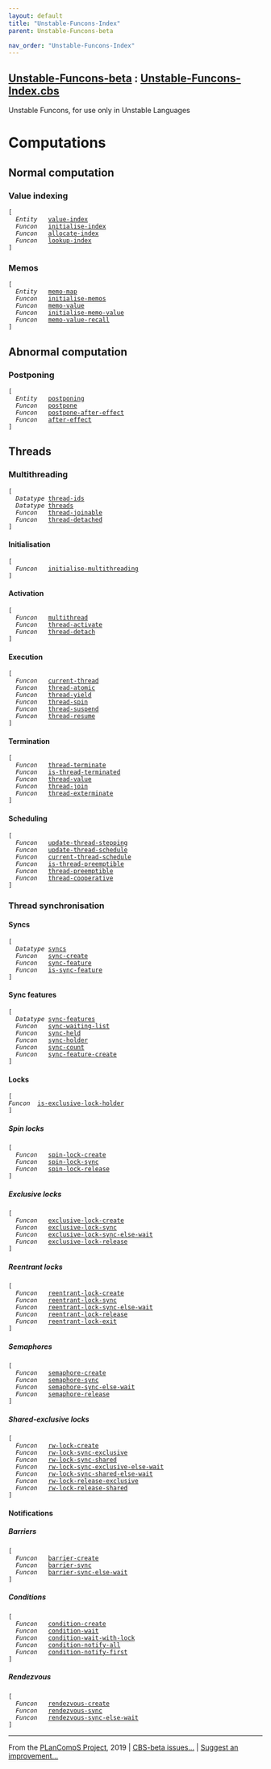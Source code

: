 ```yaml
---
layout: default
title: "Unstable-Funcons-Index"
parent: Unstable-Funcons-beta

nav_order: "Unstable-Funcons-Index"
---
```


[Unstable-Funcons-beta] : [Unstable-Funcons-Index.cbs]
-----------------------------


Unstable Funcons, for use only in Unstable Languages


# Computations

## Normal computation

### Value indexing
<div class="highlighter-rouge"><pre class="highlight"><code>[
  <i class="keyword">Entity</i>   <span class="name"><a href="../Unstable-Computations/Normal/Indexing/index.html#Name_value-index">value-index</a></span>
  <i class="keyword">Funcon</i>   <span class="name"><a href="../Unstable-Computations/Normal/Indexing/index.html#Name_initialise-index">initialise-index</a></span>
  <i class="keyword">Funcon</i>   <span class="name"><a href="../Unstable-Computations/Normal/Indexing/index.html#Name_allocate-index">allocate-index</a></span>
  <i class="keyword">Funcon</i>   <span class="name"><a href="../Unstable-Computations/Normal/Indexing/index.html#Name_lookup-index">lookup-index</a></span>
]</code></pre></div>


### Memos
<div class="highlighter-rouge"><pre class="highlight"><code>[
  <i class="keyword">Entity</i>   <span class="name"><a href="../Unstable-Computations/Normal/Memos/index.html#Name_memo-map">memo-map</a></span>
  <i class="keyword">Funcon</i>   <span class="name"><a href="../Unstable-Computations/Normal/Memos/index.html#Name_initialise-memos">initialise-memos</a></span>
  <i class="keyword">Funcon</i>   <span class="name"><a href="../Unstable-Computations/Normal/Memos/index.html#Name_memo-value">memo-value</a></span>
  <i class="keyword">Funcon</i>   <span class="name"><a href="../Unstable-Computations/Normal/Memos/index.html#Name_initialise-memo-value">initialise-memo-value</a></span>
  <i class="keyword">Funcon</i>   <span class="name"><a href="../Unstable-Computations/Normal/Memos/index.html#Name_memo-value-recall">memo-value-recall</a></span>
]</code></pre></div>



## Abnormal computation

### Postponing
<div class="highlighter-rouge"><pre class="highlight"><code>[
  <i class="keyword">Entity</i>   <span class="name"><a href="../Unstable-Computations/Abnormal/Postponing/index.html#Name_postponing">postponing</a></span>
  <i class="keyword">Funcon</i>   <span class="name"><a href="../Unstable-Computations/Abnormal/Postponing/index.html#Name_postpone">postpone</a></span>
  <i class="keyword">Funcon</i>   <span class="name"><a href="../Unstable-Computations/Abnormal/Postponing/index.html#Name_postpone-after-effect">postpone-after-effect</a></span>
  <i class="keyword">Funcon</i>   <span class="name"><a href="../Unstable-Computations/Abnormal/Postponing/index.html#Name_after-effect">after-effect</a></span>
]</code></pre></div>


## Threads

### Multithreading
<div class="highlighter-rouge"><pre class="highlight"><code>[
  <i class="keyword">Datatype</i> <span class="name"><a href="../Unstable-Computations/Threads/Multithreading/index.html#Name_thread-ids">thread-ids</a></span>
  <i class="keyword">Datatype</i> <span class="name"><a href="../Unstable-Computations/Threads/Multithreading/index.html#Name_threads">threads</a></span>
  <i class="keyword">Funcon</i>   <span class="name"><a href="../Unstable-Computations/Threads/Multithreading/index.html#Name_thread-joinable">thread-joinable</a></span>
  <i class="keyword">Funcon</i>   <span class="name"><a href="../Unstable-Computations/Threads/Multithreading/index.html#Name_thread-detached">thread-detached</a></span>
]</code></pre></div>


#### Initialisation
<div class="highlighter-rouge"><pre class="highlight"><code>[
  <i class="keyword">Funcon</i>   <span class="name"><a href="../Unstable-Computations/Threads/Multithreading/index.html#Name_initialise-multithreading">initialise-multithreading</a></span>
]</code></pre></div>


#### Activation
<div class="highlighter-rouge"><pre class="highlight"><code>[
  <i class="keyword">Funcon</i>   <span class="name"><a href="../Unstable-Computations/Threads/Multithreading/index.html#Name_multithread">multithread</a></span>
  <i class="keyword">Funcon</i>   <span class="name"><a href="../Unstable-Computations/Threads/Multithreading/index.html#Name_thread-activate">thread-activate</a></span>
  <i class="keyword">Funcon</i>   <span class="name"><a href="../Unstable-Computations/Threads/Multithreading/index.html#Name_thread-detach">thread-detach</a></span>
]</code></pre></div>


#### Execution
<div class="highlighter-rouge"><pre class="highlight"><code>[
  <i class="keyword">Funcon</i>   <span class="name"><a href="../Unstable-Computations/Threads/Multithreading/index.html#Name_current-thread">current-thread</a></span> 
  <i class="keyword">Funcon</i>   <span class="name"><a href="../Unstable-Computations/Threads/Multithreading/index.html#Name_thread-atomic">thread-atomic</a></span>
  <i class="keyword">Funcon</i>   <span class="name"><a href="../Unstable-Computations/Threads/Multithreading/index.html#Name_thread-yield">thread-yield</a></span>
  <i class="keyword">Funcon</i>   <span class="name"><a href="../Unstable-Computations/Threads/Multithreading/index.html#Name_thread-spin">thread-spin</a></span>
  <i class="keyword">Funcon</i>   <span class="name"><a href="../Unstable-Computations/Threads/Multithreading/index.html#Name_thread-suspend">thread-suspend</a></span>
  <i class="keyword">Funcon</i>   <span class="name"><a href="../Unstable-Computations/Threads/Multithreading/index.html#Name_thread-resume">thread-resume</a></span>
]</code></pre></div>


#### Termination
<div class="highlighter-rouge"><pre class="highlight"><code>[
  <i class="keyword">Funcon</i>   <span class="name"><a href="../Unstable-Computations/Threads/Multithreading/index.html#Name_thread-terminate">thread-terminate</a></span>
  <i class="keyword">Funcon</i>   <span class="name"><a href="../Unstable-Computations/Threads/Multithreading/index.html#Name_is-thread-terminated">is-thread-terminated</a></span>
  <i class="keyword">Funcon</i>   <span class="name"><a href="../Unstable-Computations/Threads/Multithreading/index.html#Name_thread-value">thread-value</a></span>
  <i class="keyword">Funcon</i>   <span class="name"><a href="../Unstable-Computations/Threads/Multithreading/index.html#Name_thread-join">thread-join</a></span>
  <i class="keyword">Funcon</i>   <span class="name"><a href="../Unstable-Computations/Threads/Multithreading/index.html#Name_thread-exterminate">thread-exterminate</a></span>
]</code></pre></div>


#### Scheduling
<div class="highlighter-rouge"><pre class="highlight"><code>[
  <i class="keyword">Funcon</i>   <span class="name"><a href="../Unstable-Computations/Threads/Multithreading/index.html#Name_update-thread-stepping">update-thread-stepping</a></span>
  <i class="keyword">Funcon</i>   <span class="name"><a href="../Unstable-Computations/Threads/Multithreading/index.html#Name_update-thread-schedule">update-thread-schedule</a></span>
  <i class="keyword">Funcon</i>   <span class="name"><a href="../Unstable-Computations/Threads/Multithreading/index.html#Name_current-thread-schedule">current-thread-schedule</a></span>
  <i class="keyword">Funcon</i>   <span class="name"><a href="../Unstable-Computations/Threads/Multithreading/index.html#Name_is-thread-preemptible">is-thread-preemptible</a></span>
  <i class="keyword">Funcon</i>   <span class="name"><a href="../Unstable-Computations/Threads/Multithreading/index.html#Name_thread-preemptible">thread-preemptible</a></span>
  <i class="keyword">Funcon</i>   <span class="name"><a href="../Unstable-Computations/Threads/Multithreading/index.html#Name_thread-cooperative">thread-cooperative</a></span>
]</code></pre></div>


### Thread synchronisation

#### Syncs
<div class="highlighter-rouge"><pre class="highlight"><code>[
  <i class="keyword">Datatype</i> <span class="name"><a href="../Unstable-Computations/Threads/Synchronising/index.html#Name_syncs">syncs</a></span>
  <i class="keyword">Funcon</i>   <span class="name"><a href="../Unstable-Computations/Threads/Synchronising/index.html#Name_sync-create">sync-create</a></span>
  <i class="keyword">Funcon</i>   <span class="name"><a href="../Unstable-Computations/Threads/Synchronising/index.html#Name_sync-feature">sync-feature</a></span>
  <i class="keyword">Funcon</i>   <span class="name"><a href="../Unstable-Computations/Threads/Synchronising/index.html#Name_is-sync-feature">is-sync-feature</a></span>
]</code></pre></div>


#### Sync features
<div class="highlighter-rouge"><pre class="highlight"><code>[
  <i class="keyword">Datatype</i> <span class="name"><a href="../Unstable-Computations/Threads/Synchronising/index.html#Name_sync-features">sync-features</a></span>
  <i class="keyword">Funcon</i>   <span class="name"><a href="../Unstable-Computations/Threads/Synchronising/index.html#Name_sync-waiting-list">sync-waiting-list</a></span>
  <i class="keyword">Funcon</i>   <span class="name"><a href="../Unstable-Computations/Threads/Synchronising/index.html#Name_sync-held">sync-held</a></span>
  <i class="keyword">Funcon</i>   <span class="name"><a href="../Unstable-Computations/Threads/Synchronising/index.html#Name_sync-holder">sync-holder</a></span>
  <i class="keyword">Funcon</i>   <span class="name"><a href="../Unstable-Computations/Threads/Synchronising/index.html#Name_sync-count">sync-count</a></span>
  <i class="keyword">Funcon</i>   <span class="name"><a href="../Unstable-Computations/Threads/Synchronising/index.html#Name_sync-feature-create">sync-feature-create</a></span>
]</code></pre></div>

  
#### Locks
<div class="highlighter-rouge"><pre class="highlight"><code>[
<i class="keyword">Funcon</i>  <span class="name"><a href="../Unstable-Computations/Threads/Synchronising/Locks/index.html#Name_is-exclusive-lock-holder">is-exclusive-lock-holder</a></span>
]</code></pre></div>


##### Spin locks
<div class="highlighter-rouge"><pre class="highlight"><code>[
  <i class="keyword">Funcon</i>   <span class="name"><a href="../Unstable-Computations/Threads/Synchronising/Locks/index.html#Name_spin-lock-create">spin-lock-create</a></span>
  <i class="keyword">Funcon</i>   <span class="name"><a href="../Unstable-Computations/Threads/Synchronising/Locks/index.html#Name_spin-lock-sync">spin-lock-sync</a></span>
  <i class="keyword">Funcon</i>   <span class="name"><a href="../Unstable-Computations/Threads/Synchronising/Locks/index.html#Name_spin-lock-release">spin-lock-release</a></span>
]</code></pre></div>


##### Exclusive locks
<div class="highlighter-rouge"><pre class="highlight"><code>[
  <i class="keyword">Funcon</i>   <span class="name"><a href="../Unstable-Computations/Threads/Synchronising/Locks/index.html#Name_exclusive-lock-create">exclusive-lock-create</a></span>
  <i class="keyword">Funcon</i>   <span class="name"><a href="../Unstable-Computations/Threads/Synchronising/Locks/index.html#Name_exclusive-lock-sync">exclusive-lock-sync</a></span>
  <i class="keyword">Funcon</i>   <span class="name"><a href="../Unstable-Computations/Threads/Synchronising/Locks/index.html#Name_exclusive-lock-sync-else-wait">exclusive-lock-sync-else-wait</a></span>
  <i class="keyword">Funcon</i>   <span class="name"><a href="../Unstable-Computations/Threads/Synchronising/Locks/index.html#Name_exclusive-lock-release">exclusive-lock-release</a></span>
]</code></pre></div>


##### Reentrant locks
<div class="highlighter-rouge"><pre class="highlight"><code>[
  <i class="keyword">Funcon</i>   <span class="name"><a href="../Unstable-Computations/Threads/Synchronising/Locks/index.html#Name_reentrant-lock-create">reentrant-lock-create</a></span>
  <i class="keyword">Funcon</i>   <span class="name"><a href="../Unstable-Computations/Threads/Synchronising/Locks/index.html#Name_reentrant-lock-sync">reentrant-lock-sync</a></span>
  <i class="keyword">Funcon</i>   <span class="name"><a href="../Unstable-Computations/Threads/Synchronising/Locks/index.html#Name_reentrant-lock-sync-else-wait">reentrant-lock-sync-else-wait</a></span>
  <i class="keyword">Funcon</i>   <span class="name"><a href="../Unstable-Computations/Threads/Synchronising/Locks/index.html#Name_reentrant-lock-release">reentrant-lock-release</a></span>
  <i class="keyword">Funcon</i>   <span class="name"><a href="../Unstable-Computations/Threads/Synchronising/Locks/index.html#Name_reentrant-lock-exit">reentrant-lock-exit</a></span>
]</code></pre></div>


##### Semaphores
<div class="highlighter-rouge"><pre class="highlight"><code>[
  <i class="keyword">Funcon</i>   <span class="name"><a href="../Unstable-Computations/Threads/Synchronising/Locks/index.html#Name_semaphore-create">semaphore-create</a></span>
  <i class="keyword">Funcon</i>   <span class="name"><a href="../Unstable-Computations/Threads/Synchronising/Locks/index.html#Name_semaphore-sync">semaphore-sync</a></span>
  <i class="keyword">Funcon</i>   <span class="name"><a href="../Unstable-Computations/Threads/Synchronising/Locks/index.html#Name_semaphore-sync-else-wait">semaphore-sync-else-wait</a></span>
  <i class="keyword">Funcon</i>   <span class="name"><a href="../Unstable-Computations/Threads/Synchronising/Locks/index.html#Name_semaphore-release">semaphore-release</a></span>
]</code></pre></div>


##### Shared-exclusive locks
<div class="highlighter-rouge"><pre class="highlight"><code>[
  <i class="keyword">Funcon</i>   <span class="name"><a href="../Unstable-Computations/Threads/Synchronising/Locks/index.html#Name_rw-lock-create">rw-lock-create</a></span>
  <i class="keyword">Funcon</i>   <span class="name"><a href="../Unstable-Computations/Threads/Synchronising/Locks/index.html#Name_rw-lock-sync-exclusive">rw-lock-sync-exclusive</a></span>
  <i class="keyword">Funcon</i>   <span class="name"><a href="../Unstable-Computations/Threads/Synchronising/Locks/index.html#Name_rw-lock-sync-shared">rw-lock-sync-shared</a></span>
  <i class="keyword">Funcon</i>   <span class="name"><a href="../Unstable-Computations/Threads/Synchronising/Locks/index.html#Name_rw-lock-sync-exclusive-else-wait">rw-lock-sync-exclusive-else-wait</a></span>
  <i class="keyword">Funcon</i>   <span class="name"><a href="../Unstable-Computations/Threads/Synchronising/Locks/index.html#Name_rw-lock-sync-shared-else-wait">rw-lock-sync-shared-else-wait</a></span>
  <i class="keyword">Funcon</i>   <span class="name"><a href="../Unstable-Computations/Threads/Synchronising/Locks/index.html#Name_rw-lock-release-exclusive">rw-lock-release-exclusive</a></span>
  <i class="keyword">Funcon</i>   <span class="name"><a href="../Unstable-Computations/Threads/Synchronising/Locks/index.html#Name_rw-lock-release-shared">rw-lock-release-shared</a></span>
]</code></pre></div>


#### Notifications

##### Barriers
<div class="highlighter-rouge"><pre class="highlight"><code>[
  <i class="keyword">Funcon</i>   <span class="name"><a href="../Unstable-Computations/Threads/Synchronising/Notifications/index.html#Name_barrier-create">barrier-create</a></span>
  <i class="keyword">Funcon</i>   <span class="name"><a href="../Unstable-Computations/Threads/Synchronising/Notifications/index.html#Name_barrier-sync">barrier-sync</a></span>
  <i class="keyword">Funcon</i>   <span class="name"><a href="../Unstable-Computations/Threads/Synchronising/Notifications/index.html#Name_barrier-sync-else-wait">barrier-sync-else-wait</a></span>
]</code></pre></div>


##### Conditions
<div class="highlighter-rouge"><pre class="highlight"><code>[
  <i class="keyword">Funcon</i>   <span class="name"><a href="../Unstable-Computations/Threads/Synchronising/Notifications/index.html#Name_condition-create">condition-create</a></span>
  <i class="keyword">Funcon</i>   <span class="name"><a href="../Unstable-Computations/Threads/Synchronising/Notifications/index.html#Name_condition-wait">condition-wait</a></span>
  <i class="keyword">Funcon</i>   <span class="name"><a href="../Unstable-Computations/Threads/Synchronising/Notifications/index.html#Name_condition-wait-with-lock">condition-wait-with-lock</a></span>
  <i class="keyword">Funcon</i>   <span class="name"><a href="../Unstable-Computations/Threads/Synchronising/Notifications/index.html#Name_condition-notify-all">condition-notify-all</a></span>
  <i class="keyword">Funcon</i>   <span class="name"><a href="../Unstable-Computations/Threads/Synchronising/Notifications/index.html#Name_condition-notify-first">condition-notify-first</a></span>
]</code></pre></div>


##### Rendezvous
<div class="highlighter-rouge"><pre class="highlight"><code>[
  <i class="keyword">Funcon</i>   <span class="name"><a href="../Unstable-Computations/Threads/Synchronising/Notifications/index.html#Name_rendezvous-create">rendezvous-create</a></span>
  <i class="keyword">Funcon</i>   <span class="name"><a href="../Unstable-Computations/Threads/Synchronising/Notifications/index.html#Name_rendezvous-sync">rendezvous-sync</a></span>
  <i class="keyword">Funcon</i>   <span class="name"><a href="../Unstable-Computations/Threads/Synchronising/Notifications/index.html#Name_rendezvous-sync-else-wait">rendezvous-sync-else-wait</a></span>
]</code></pre></div>


____

From the [PLanCompS Project], 2019 | [CBS-beta issues...] | [Suggest an improvement...]

[Unstable-Funcons-Index.cbs]: Unstable-Funcons-Index.cbs 
  "CBS SOURCE FILE"
[Funcons-beta]: /docs/Funcons-beta
 "FUNCONS-BETA"
[Unstable-Funcons-beta]: /docs/Unstable-Funcons-beta
  "UNSTABLE-FUNCONS-BETA"
[Languages-beta]: /docs/Languages-beta
  "LANGUAGES-BETA"
[Unstable-Languages-beta]: /docs/Unstable-Languages-beta
  "UNSTABLE-LANGUAGES-BETA"
[CBS-beta]:  "CBS-BETA"
[PLanCompS Project]: http://plancomps.org
  "PROGRAMMING LANGUAGE COMPONENTS AND SPECIFICATIONS PROJECT HOME PAGE"
[CBS-beta issues...]: https://github.com/plancomps/plancomps.github.io/issues
  "CBS-BETA ISSUE REPORTS ON GITHUB"
[Suggest an improvement...]: mailto:plancomps@gmail.com?Subject=CBS-beta%20-%20comment&Body=Re%3A%20CBS-beta%20specification%20at%20Unstable-Funcons-Index/Unstable-Funcons-Index.cbs%0A%0AComment/Query/Issue/Suggestion%3A%0A%0A%0ASignature%3A%0A 
  "GENERATE AN EMAIL TEMPLATE"

